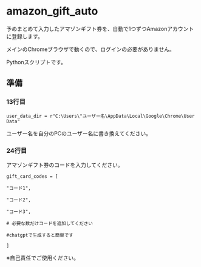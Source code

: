 # amazon_gift_auto
予めまとめて入力したアマゾンギフト券を、自動で1つずつAmazonアカウントに登録します。

メインのChromeブラウザで動くので、ログインの必要がありません。

Pythonスクリプトです。


## 準備
### 13行目
    user_data_dir = r"C:\Users\"ユーザー名\AppData\Local\Google\Chrome\User Data"

ユーザー名を自分のPCのユーザー名に書き換えてください。


### 24行目

アマゾンギフト券のコードを入力してください。

    gift_card_codes = [

    "コード1",
    
    "コード2",
    
    "コード3",
    
    # 必要な数だけコードを追加してください
    
    #chatgptで生成すると簡単です
    
    ]


※自己責任でご使用ください。
